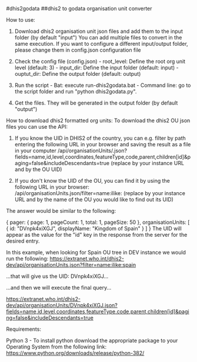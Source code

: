 #dhis2godata
##dhis2 to godata organisation unit converter

How to use:
1) Download dhis2 organisation unit json files and add them to the input folder (by default "input") You can add multiple files to convert in the same execution. If you want to configure a different input/output folder, please change them in config.json configuration file

2) Check the config file (config.json) - root_level: Define the root org unit level (default: 3) - input_dir: Define the input folder (default: input) - ouptut_dir: Define the output folder (default: output)

3) Run the script - Bat: execute run-dhis2godata.bat - Command line: go to the script folder and run "python dhis2godata.py".

4) Get the files. They will be generated in the output folder (by default "output")

How to download dhis2 formatted org units:
To download the dhis2 OU json files you can use the API:

1) If you know the UID in DHIS2 of the country, you can e.g. filter by path entering the following URL in your browser and saving the result as a file in your computer <INSTANCE-URL>/api/organisationUnits/<UID>.json?fields=name,id,level,coordinates,featureType,code,parent,children[id]&paging=false&includeDescendants=true (replace <INSTANCE-URL> by your instance URL and <UID> by the OU UID)

2) If you don't know the UID of the OU, you can find it by using the following URL in your browser: <INSTANCE-URL>/api/organisationUnits.json/filter=name:ilike:<NAME> (replace <INSTANCE-URL> by your instance URL and <NAME> by the name of the OU you would like to find out its UID)

The answer would be similar to the following:

{
  pager: {
    page: 1,
    pageCount: 1,
    total: 1,
    pageSize: 50
  },
  organisationUnits: [
  {
    id: "DVnpk4xiXGJ",
    displayName: "Kingdom of Spain"
  }
  ]
}
The UID will appear as the value for the "id" key in the response from the server for the desired entry.

In this example, when looking for Spain OU tree in DEV instance we would run the following: https://extranet.who.int/dhis2-dev/api/organisationUnits.json?filter=name:ilike:spain

...that will give us the UID: DVnpk4xiXGJ...

...and then we will execute the final query...

https://extranet.who.int/dhis2-dev/api/organisationUnits/DVnpk4xiXGJ.json?fields=name,id,level,coordinates,featureType,code,parent,children[id]&paging=false&includeDescendants=true

Requirements:

Python 3 - To install python download the appropriate package to your Operating System from the following link: https://www.python.org/downloads/release/python-382/
